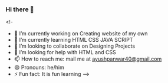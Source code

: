 ### Hi there 👋

<!-

- 🔭 I’m currently working on Creating website of my own
- 🌱 I’m currently learning HTML CSS JAVA SCRIPT
- 👯 I’m looking to collaborate on Designing Projects
- 🤔 I’m looking for help with HTML and CSS
- 📫 How to reach me: mail me at ayushpanwar40@gmail.com
- 😄 Pronouns: he/him
- ⚡ Fun fact: It is fun learning
-->

